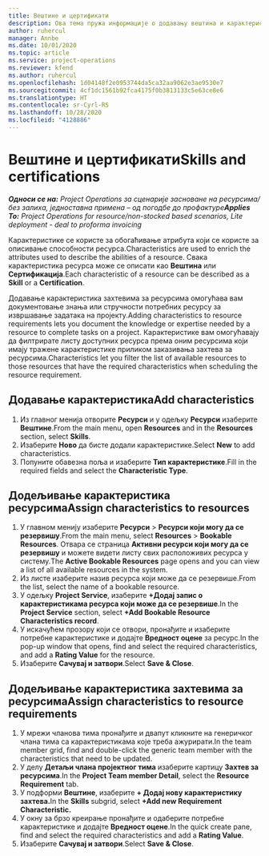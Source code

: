 ```yaml
---
title: Вештине и цертификати
description: Ова тема пружа информације о додавању вештина и карактеристика цертификовања ресурсима.
author: ruhercul
manager: Annbe
ms.date: 10/01/2020
ms.topic: article
ms.service: project-operations
ms.reviewer: kfend
ms.author: ruhercul
ms.openlocfilehash: 1d04148f2e0953744da5ca32aa9062e3ae9530e7
ms.sourcegitcommit: 4cf1dc1561b92fca4175f0b3813133c5e63ce8e6
ms.translationtype: HT
ms.contentlocale: sr-Cyrl-RS
ms.lasthandoff: 10/28/2020
ms.locfileid: "4128886"
---
```

# <a name="skills-and-certifications"></a><span data-ttu-id="fc0c4-103">Вештине и цертификати</span><span class="sxs-lookup"><span data-stu-id="fc0c4-103">Skills and certifications</span></span>
<span data-ttu-id="fc0c4-104">_**Односи се на:** Project Operations за сценарије засноване на ресурсима/без залиха, једноставна примена – од погодбе до профактуре_</span><span class="sxs-lookup"><span data-stu-id="fc0c4-104">_**Applies To:** Project Operations for resource/non-stocked based scenarios, Lite deployment - deal to proforma invoicing_</span></span>

<span data-ttu-id="fc0c4-105">Карактеристике се користе за обогаћивање атрибута који се користе за описивање способности ресурса.</span><span class="sxs-lookup"><span data-stu-id="fc0c4-105">Characteristics are used to enrich the attributes used to describe the abilities of a resource.</span></span> <span data-ttu-id="fc0c4-106">Свака карактеристика ресурса може се описати као **Вештина** или **Сертификација**.</span><span class="sxs-lookup"><span data-stu-id="fc0c4-106">Each characteristic of a resource can be described as a **Skill** or a **Certification**.</span></span>

<span data-ttu-id="fc0c4-107">Додавање карактеристика захтевима за ресурсима омогућава вам документовање знања или стручности потребних ресурсу за извршавање задатака на пројекту.</span><span class="sxs-lookup"><span data-stu-id="fc0c4-107">Adding characteristics to resource requirements lets you document the knowledge or expertise needed by a resource to complete tasks on a project.</span></span> <span data-ttu-id="fc0c4-108">Карактеристике вам омогућавају да филтрирате листу доступних ресурса према оним ресурсима који имају тражене карактеристике приликом заказивања захтева за ресурсима.</span><span class="sxs-lookup"><span data-stu-id="fc0c4-108">Characteristics let you filter the list of available resources to those resources that have the required characteristics when scheduling the resource requirement.</span></span>

## <a name="add-characteristics"></a><span data-ttu-id="fc0c4-109">Додавање карактеристика</span><span class="sxs-lookup"><span data-stu-id="fc0c4-109">Add characteristics</span></span>

1. <span data-ttu-id="fc0c4-110">Из главног менија отворите **Ресурси** и у одељку **Ресурси** изаберите **Вештине**.</span><span class="sxs-lookup"><span data-stu-id="fc0c4-110">From the main menu, open **Resources** and in the **Resources** section, select **Skills**.</span></span>
2. <span data-ttu-id="fc0c4-111">Изаберите **Ново** да бисте додали карактеристике.</span><span class="sxs-lookup"><span data-stu-id="fc0c4-111">Select **New** to add characteristics.</span></span>
3. <span data-ttu-id="fc0c4-112">Попуните обавезна поља и изаберите **Тип карактеристике**.</span><span class="sxs-lookup"><span data-stu-id="fc0c4-112">Fill in the required fields and select the **Characteristic Type**.</span></span>

## <a name="assign-characteristics-to-resources"></a><span data-ttu-id="fc0c4-113">Додељивање карактеристика ресурсима</span><span class="sxs-lookup"><span data-stu-id="fc0c4-113">Assign characteristics to resources</span></span>

1. <span data-ttu-id="fc0c4-114">У главном менију изаберите **Ресурси** > **Ресурси који могу да се резервишу**.</span><span class="sxs-lookup"><span data-stu-id="fc0c4-114">From the main menu, select **Resources** > **Bookable Resources**.</span></span> <span data-ttu-id="fc0c4-115">Отвара се страница **Активни ресурси који могу да се резервишу** и можете видети листу свих расположивих ресурса у систему.</span><span class="sxs-lookup"><span data-stu-id="fc0c4-115">The **Active Bookable Resources** page opens and you can view a list of all available resources in the system.</span></span>
2. <span data-ttu-id="fc0c4-116">Из листе изаберите назив ресурса који може да се резервише.</span><span class="sxs-lookup"><span data-stu-id="fc0c4-116">From the list, select the name of a bookable resource.</span></span>
3. <span data-ttu-id="fc0c4-117">У одељку **Project Service**, изаберите **+Додај запис о карактеристикама ресурса који може да се резервише**.</span><span class="sxs-lookup"><span data-stu-id="fc0c4-117">In the **Project Service** section, select **+Add Bookable Resource Characteristics record**.</span></span>
4. <span data-ttu-id="fc0c4-118">У искачућем прозору који се отвори, пронађите и изаберите потребне карактеристике и додајте **Вредност оцене** за ресурс.</span><span class="sxs-lookup"><span data-stu-id="fc0c4-118">In the pop-up window that opens, find and select the required characteristics, and add a **Rating Value** for the resource.</span></span>
5. <span data-ttu-id="fc0c4-119">Изаберите **Сачувај и затвори**.</span><span class="sxs-lookup"><span data-stu-id="fc0c4-119">Select **Save & Close**.</span></span>

## <a name="assign-characteristics-to-resource-requirements"></a><span data-ttu-id="fc0c4-120">Додељивање карактеристика захтевима за ресурсима</span><span class="sxs-lookup"><span data-stu-id="fc0c4-120">Assign characteristics to resource requirements</span></span>

1. <span data-ttu-id="fc0c4-121">У мрежи чланова тима пронађите и двапут кликните на генеричког члана тима са карактеристикама које треба ажурирати.</span><span class="sxs-lookup"><span data-stu-id="fc0c4-121">In the team member grid, find and double-click the generic team member with the characteristics that need to be updated.</span></span>
2. <span data-ttu-id="fc0c4-122">У делу **Детаљи члана пројектног тима** изаберите картицу **Захтев за ресурсима**.</span><span class="sxs-lookup"><span data-stu-id="fc0c4-122">In the **Project Team member Detail**, select the **Resource Requirement** tab.</span></span>
3. <span data-ttu-id="fc0c4-123">У подформи **Вештине**, изаберите **+ Додај нову карактеристику захтева.**</span><span class="sxs-lookup"><span data-stu-id="fc0c4-123">In the **Skills** subgrid, select **+Add new Requirement Characteristic.**</span></span>
4. <span data-ttu-id="fc0c4-124">У окну за брзо креирање пронађите и одаберите потребне карактеристике и додајте **Вредност оцене**.</span><span class="sxs-lookup"><span data-stu-id="fc0c4-124">In the quick create pane, find and select the required characteristics and add a **Rating Value**.</span></span>
5. <span data-ttu-id="fc0c4-125">Изаберите **Сачувај и затвори**.</span><span class="sxs-lookup"><span data-stu-id="fc0c4-125">Select **Save & Close**.</span></span>